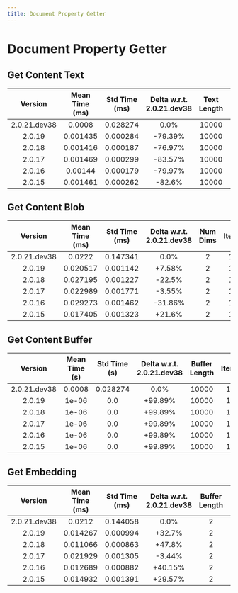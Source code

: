 ```yaml
---
title: Document Property Getter
---
```

# Document Property Getter

## Get Content Text

| Version | Mean Time (ms) | Std Time (ms) | Delta w.r.t. 2.0.21.dev38 | Text Length | Iterations |
| :---: | :---: | :---: | :---: | :---: | :---: |
| 2.0.21.dev38 | 0.0008 | 0.028274 | 0.0% | 10000 | 10000 |
| 2.0.19 | 0.001435 | 0.000284 | -79.39% | 10000 | 10000 |
| 2.0.18 | 0.001416 | 0.000187 | -76.97% | 10000 | 10000 |
| 2.0.17 | 0.001469 | 0.000299 | -83.57% | 10000 | 10000 |
| 2.0.16 | 0.00144 | 0.000179 | -79.97% | 10000 | 10000 |
| 2.0.15 | 0.001461 | 0.000262 | -82.6% | 10000 | 10000 |
## Get Content Blob

| Version | Mean Time (ms) | Std Time (ms) | Delta w.r.t. 2.0.21.dev38 | Num Dims | Iterations |
| :---: | :---: | :---: | :---: | :---: | :---: |
| 2.0.21.dev38 | 0.0222 | 0.147341 | 0.0% | 2 | 10000 |
| 2.0.19 | 0.020517 | 0.001142 | +7.58% | 2 | 10000 |
| 2.0.18 | 0.027195 | 0.001227 | -22.5% | 2 | 10000 |
| 2.0.17 | 0.022989 | 0.001771 | -3.55% | 2 | 10000 |
| 2.0.16 | 0.029273 | 0.001462 | -31.86% | 2 | 10000 |
| 2.0.15 | 0.017405 | 0.001323 | +21.6% | 2 | 10000 |
## Get Content Buffer

| Version | Mean Time (s) | Std Time (s) | Delta w.r.t. 2.0.21.dev38 | Buffer Length | Iterations |
| :---: | :---: | :---: | :---: | :---: | :---: |
| 2.0.21.dev38 | 0.0008 | 0.028274 | 0.0% | 10000 | 10000 |
| 2.0.19 | 1e-06 | 0.0 | +99.89% | 10000 | 10000 |
| 2.0.18 | 1e-06 | 0.0 | +99.89% | 10000 | 10000 |
| 2.0.17 | 1e-06 | 0.0 | +99.89% | 10000 | 10000 |
| 2.0.16 | 1e-06 | 0.0 | +99.89% | 10000 | 10000 |
| 2.0.15 | 1e-06 | 0.0 | +99.89% | 10000 | 10000 |
## Get Embedding

| Version | Mean Time (ms) | Std Time (ms) | Delta w.r.t. 2.0.21.dev38 | Buffer Length | Iterations |
| :---: | :---: | :---: | :---: | :---: | :---: |
| 2.0.21.dev38 | 0.0212 | 0.144058 | 0.0% | 2 | 10000 |
| 2.0.19 | 0.014267 | 0.000994 | +32.7% | 2 | 10000 |
| 2.0.18 | 0.011066 | 0.000863 | +47.8% | 2 | 10000 |
| 2.0.17 | 0.021929 | 0.001305 | -3.44% | 2 | 10000 |
| 2.0.16 | 0.012689 | 0.000882 | +40.15% | 2 | 10000 |
| 2.0.15 | 0.014932 | 0.001391 | +29.57% | 2 | 10000 |

